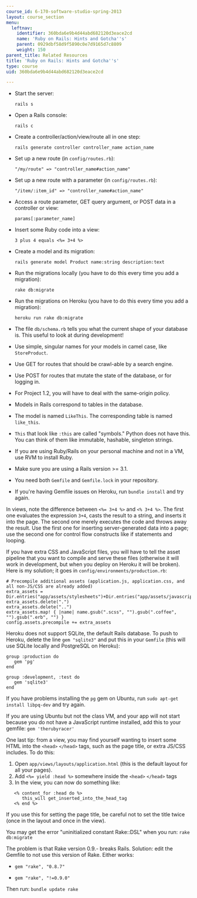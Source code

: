 ```yaml
---
course_id: 6-170-software-studio-spring-2013
layout: course_section
menu:
  leftnav:
    identifier: 360bda6e9b4d44abd682120d3eace2cd
    name: 'Ruby on Rails: Hints and Gotcha''s'
    parent: 0929dbf58d9f5890c0e7d9165d7c8809
    weight: 150
parent_title: Related Resources
title: 'Ruby on Rails: Hints and Gotcha''s'
type: course
uid: 360bda6e9b4d44abd682120d3eace2cd

---
```


*   Start the server:
    
    `rails s`
    
*   Open a Rails console:
    
    `rails c`
    
*   Create a controller/action/view/route all in one step:
    
    `rails generate controller controller_name action_name`
    
*   Set up a new route (in `config/routes.rb`):
    
    `"/my/route" => "controller_name#action_name"`
    
*   Set up a new route with a parameter (in `config/routes.rb`):
    
    `"/item/:item_id" => "controller_name#action_name"`
    
*   Access a route parameter, GET query argument, or POST data in a controller or view:
    
    `params[:parameter_name]`
    
*   Insert some Ruby code into a view:
    
    `3 plus 4 equals <%= 3+4 %>`
    
*   Create a model and its migration:
    
    `rails generate model Product name:string description:text`
    
*   Run the migrations locally (you have to do this every time you add a migration):
    
    `rake db:migrate`
    
*   Run the migrations on Heroku (you have to do this every time you add a migration):
    
    `heroku run rake db:migrate`
    
*   The file `db/schema.rb` tells you what the current shape of your database is. This useful to look at during development!
    
*   Use simple, singular names for your models in camel case, like `StoreProduct`.
    
*   Use GET for routes that should be crawl-able by a search engine.
    
*   Use POST for routes that mutate the state of the database, or for logging in.
    
*   For Project 1.2, you will have to deal with the same-origin policy.
    
*   Models in Rails correspond to tables in the database.
    
*   The model is named `LikeThis`. The corresponding table is named `like_this`.
    
*   `This` that look like `:this` are called "symbols." Python does not have this. You can think of them like immutable, hashable, singleton strings.
    
*   If you are using Ruby/Rails on your personal machine and not in a VM, use RVM to install Ruby.
    
*   Make sure you are using a Rails version >= 3.1.
    
*   You need both `Gemfile` and `Gemfile.lock` in your repository.
    
*   If you're having Gemfile issues on Heroku, run `bundle install` and try again.
    

In views, note the difference between `<%= 3+4 %>` and `<% 3+4 %>`. The first one evaluates the expression `3+4`, casts the result to a string, and inserts it into the page. The second one merely executes the code and throws away the result. Use the first one for inserting server-generated data into a page; use the second one for control flow constructs like if statements and looping.

If you have extra CSS and JavaScript files, you will have to tell the asset pipeline that you want to compile and serve these files (otherwise it will work in development, but when you deploy on Heroku it will be broken). Here is my solution; it goes in `config/environments/production.rb`:

```
# Precompile additional assets (application.js, application.css, and all non-JS/CSS are already added)
extra_assets = Dir.entries("app/assets/stylesheets")+Dir.entries("app/assets/javascripts")
extra_assets.delete(".")
extra_assets.delete("..")
extra_assets.map! { |name| name.gsub(".scss", "").gsub(".coffee", "").gsub(".erb", "") }
config.assets.precompile += extra_assets
```

Heroku does not support SQLite, the default Rails database. To push to Heroku, delete the line `gem "sqlite3"` and put this in your `Gemfile` (this will use SQLite locally and PostgreSQL on Heroku):

```
group :production do
   gem 'pg'
end

group :development, :test do
   gem 'sqlite3'
end
```

If you have problems installing the `pg` gem on Ubuntu, run `sudo apt-get install libpq-dev` and try again.

If you are using Ubuntu but not the class VM, and your app will not start because you do not have a JavaScript runtime installed, add this to your gemfile: `gem 'therubyracer'`

One last tip: from a view, you may find yourself wanting to insert some HTML into the `<head>` `</head>` tags, such as the page title, or extra JS/CSS includes. To do this:

1.  Open `app/views/layouts/application.html` (this is the default layout for all your pages).
2.  Add `<%= yield :head %>` somewhere inside the `<head>` `</head>` tags
3.  In the view, you can now do something like:

```
   <% content_for :head do %>
      this_will get_inserted_into_the_head_tag
   <% end %>
```

If you use this for setting the page title, be careful not to set the title twice (once in the layout and once in the view).

You may get the error "uninitialized constant Rake::DSL" when you run: `rake db:migrate`

The problem is that Rake version 0.9.- breaks Rails. Solution: edit the Gemfile to not use this version of Rake. Either works:

*   `gem "rake", "0.8.7"`
    
*   `gem "rake", "!=0.9.0"`
    

Then run: `bundle update rake`